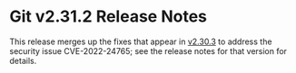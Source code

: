 Git v2.31.2 Release Notes
=========================

This release merges up the fixes that appear in [v2.30.3](2.30.3.md) to address
the security issue CVE-2022-24765; see the release notes for that
version for details.
